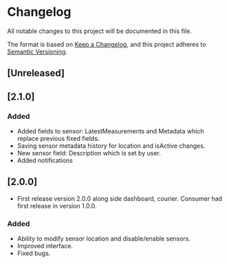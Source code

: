 # Changelog

All notable changes to this project will be documented in this file.

The format is based on [Keep a Changelog](https://keepachangelog.com/en/1.1.0/),
and this project adheres to [Semantic Versioning](https://semver.org/spec/v2.0.0.html).

## [Unreleased]

## [2.1.0]
### Added
- Added fields to sensor: LatestMeasurements and Metadata which replace previous fixed fields.
- Saving sensor metadata history for location and isActive changes.
- New sensor field: Description which is set by user.
- Added notifications

## [2.0.0]
- First release version 2.0.0 along side dashboard, courier. Consumer had first release in version 1.0.0.
### Added
- Ability to modify sensor location and disable/enable sensors.
- Improved interface.
- Fixed bugs.